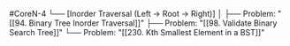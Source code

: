 #CoreN-4
└── [Inorder Traversal (Left → Root → Right)]
    │
    ├── Problem: "[[94. Binary Tree Inorder Traversal]]"
    ├── Problem: "[[98. Validate Binary Search Tree]]"
    └── Problem: "[[230. Kth Smallest Element in a BST]]"